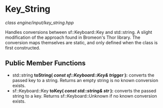 # Key_String
*class*
*engine/input/key_string.hpp*

Handles conversions between sf::Keyboard::Key and std::string. A slight modification of the approach found in Bromeon's Thor library. The conversion maps themselves are static, and only defined when the class is first constructed.

## Public Member Functions
- std::string **toString( *const sf::Keyboard::Key& trigger* ):** converts the passed key to a string. Returns an empty string is no known conversion exists.
- sf::Keyboard::Key **toKey( *const std::string& str* ):** converts the passed string to a key. Returns sf::Keyboard::Unknown if no known conversion exists.